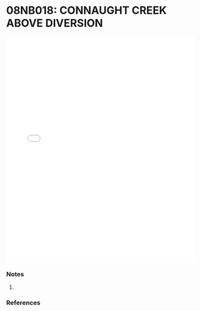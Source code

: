 # 08NB018: CONNAUGHT CREEK ABOVE DIVERSION

<iframe src="/distribution_estimation/_static/stations/08NB018_fdc.html" width="100%" height="600" frameborder="0"></iframe>

### Notes
1. 

### References

